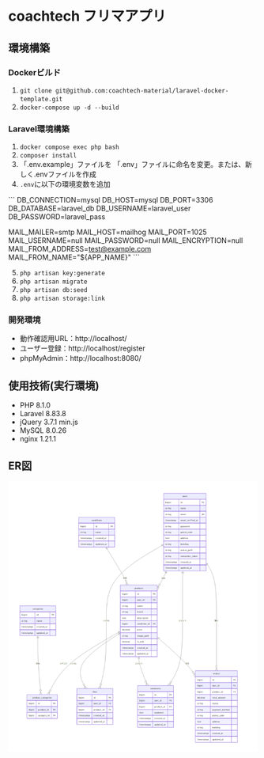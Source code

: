 # coachtech フリマアプリ

## 環境構築

### Dockerビルド
1. `git clone git@github.com:coachtech-material/laravel-docker-template.git`
2. `docker-compose up -d --build`

### Laravel環境構築
1. `docker compose exec php bash`
2. `composer install`
3. 「.env.example」ファイルを 「.env」ファイルに命名を変更。または、新しく.envファイルを作成
4. `.env`に以下の環境変数を追加

\`\`\`
DB_CONNECTION=mysql
DB_HOST=mysql
DB_PORT=3306
DB_DATABASE=laravel_db
DB_USERNAME=laravel_user
DB_PASSWORD=laravel_pass

MAIL_MAILER=smtp
MAIL_HOST=mailhog
MAIL_PORT=1025
MAIL_USERNAME=null
MAIL_PASSWORD=null
MAIL_ENCRYPTION=null
MAIL_FROM_ADDRESS=test@example.com
MAIL_FROM_NAME="${APP_NAME}"
\`\`\`

5. `php artisan key:generate`
6. `php artisan migrate`
7. `php artisan db:seed`
8. `php artisan storage:link`

### 開発環境
- 動作確認用URL：http://localhost/
- ユーザー登録：http://localhost/register
- phpMyAdmin：http://localhost:8080/

## 使用技術(実行環境)
- PHP 8.1.0
- Laravel 8.83.8
- jQuery 3.7.1 min.js
- MySQL 8.0.26
- nginx 1.21.1

## ER図
![alt text](<スクリーンショット 2025-06-21 130421.png>)